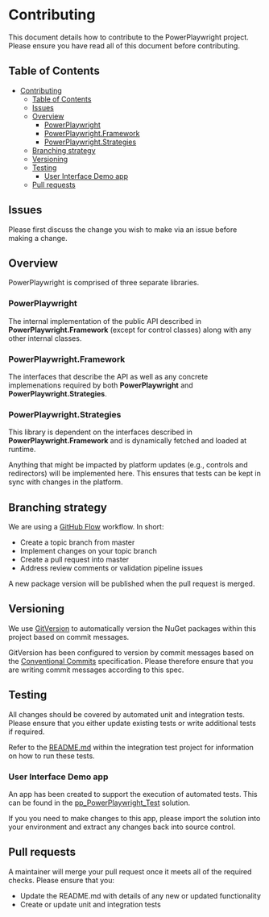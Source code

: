 # Contributing

This document details how to contribute to the PowerPlaywright project. Please ensure you have read all of this document before contributing.

## Table of Contents

- [Contributing](#contributing)
  - [Table of Contents](#table-of-contents)
  - [Issues](#issues)
  - [Overview](#overview)
    - [PowerPlaywright](#powerplaywright)
    - [PowerPlaywright.Framework](#powerplaywrightframework)
    - [PowerPlaywright.Strategies](#powerplaywrightstrategies)
  - [Branching strategy](#branching-strategy)
  - [Versioning](#versioning)
  - [Testing](#testing)
    - [User Interface Demo app](#user-interface-demo-app)
  - [Pull requests](#pull-requests)

## Issues

Please first discuss the change you wish to make via an issue before making a change.

## Overview

PowerPlaywright is comprised of three separate libraries.

### PowerPlaywright

The internal implementation of the public API described in **PowerPlaywright.Framework** (except for control classes) along with any other internal classes.

### PowerPlaywright.Framework

The interfaces that describe the API as well as any concrete implemenations required by both **PowerPlaywright** and **PowerPlaywright.Strategies**.

### PowerPlaywright.Strategies

This library is dependent on the interfaces described in **PowerPlaywright.Framework** and is dynamically fetched and loaded at runtime.

Anything that might be impacted by platform updates (e.g., controls and redirectors) will be implemented here. This ensures that tests can be kept in sync with changes in the platform.

## Branching strategy

We are using a [GitHub Flow](https://githubflow.github.io/) workflow. In short:

- Create a topic branch from master
- Implement changes on your topic branch
- Create a pull request into master
- Address review comments or validation pipeline issues

A new package version will be published when the pull request is merged. 

## Versioning

We use [GitVersion](https://gitversion.net/docs/) to automatically version the NuGet packages within this project based on commit messages. 

GitVersion has been configured to version by commit messages based on the [Conventional Commits](https://www.conventionalcommits.org/en/v1.0.0/) specification. Please therefore ensure that you are writing commit messages according to this spec.

## Testing

All changes should be covered by automated unit and integration tests. Please ensure that you either update existing tests or write additional tests if required.

Refer to the [README.md](./tests/PowerPlaywright.IntegrationTests/README.md) within the integration test project for information on how to run these tests.

### User Interface Demo app

An app has been created to support the execution of automated tests. This can be found in the [pp_PowerPlaywright_Test](./tests/solution/pp_PowerPlaywright_Test) solution.

If you you need to make changes to this app, please import the solution into your environment and extract any changes back into source control.

## Pull requests

A maintainer will merge your pull request once it meets all of the required checks. Please ensure that you:

- Update the README.md with details of any new or updated functionality
- Create or update unit and integration tests